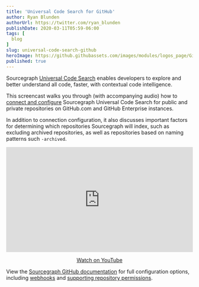 ```yaml
---
title: 'Universal Code Search for GitHub'
author: Ryan Blunden
authorUrl: https://twitter.com/ryan_blunden
publishDate: 2020-03-11T05:59-06:00
tags: [
  blog
]
slug: universal-code-search-github
heroImage: https://github.githubassets.com/images/modules/logos_page/GitHub-Mark.png
published: true
---
```


Sourcegraph [Universal Code Search](/universal-code-search) enables developers to explore and better understand all code, faster, with contextual code intelligence.

This screencast walks you through (with accompanying audio) how to [connect and configure](https://docs.sourcegraph.com/admin/external_service/github) Sourcegraph Universal Code Search for public and private repositories on GitHub.com and GitHub Enterprise instances.

In addition to connection configuration, it also discusses important factors for determining which repositories Sourcegraph will index, such as excluding archived repositories, as well as repositories based on naming patterns such `-archived`.

<p class="container">
  <div style="padding:56.25% 0 0 0;position:relative;">
    <iframe src="https://player.vimeo.com/video/395616448?color=0CB6F4&amp;title=0&amp;byline=" style="position:absolute;top:0;left:0;width:100%;height:100%;" frameborder="0" webkitallowfullscreen="" mozallowfullscreen="" allowfullscreen=""></iframe>
  </div>
  <p style="text-align: center"><a href="https://www.youtube.com/watch?v=dhpmPa0kG90" target="_blank">Watch on YouTube</a></p>
</p>

View the [Sourcegraph GitHub documentation](https://docs.sourcegraph.com/admin/external_service/github) for full configuration options, including [webhooks](https://docs.sourcegraph.com/admin/external_service/github#webhooks) and [supporting repository permissions](https://docs.sourcegraph.com/admin/external_service/github).
